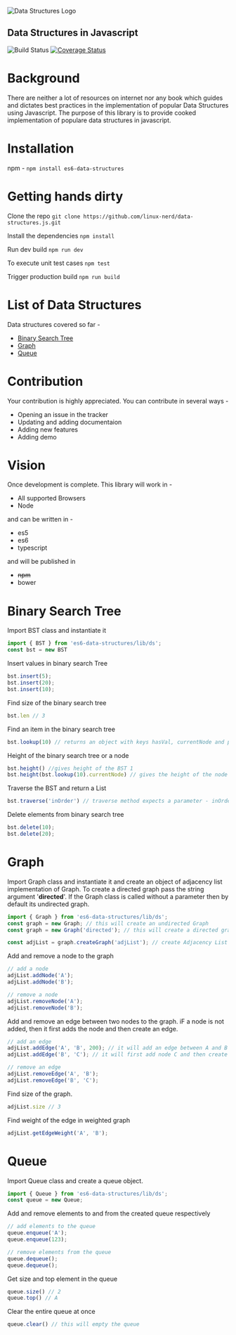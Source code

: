 ![Data Structures Logo](logo-small.jpg?raw=true "Title")


Data Structures in Javascript
-----------------------------
![Build Status](https://travis-ci.org/linux-nerd/data-structures.js.svg?branch=master)
[![Coverage Status](https://coveralls.io/repos/github/linux-nerd/data-structures.js/badge.svg)](https://coveralls.io/github/linux-nerd/data-structures.js)

# Background
There are neither a lot of resources on internet nor any book which guides and dictates best practices in the implementation of popular Data Structures using Javascript. The purpose of this library is to provide cooked implementation of populare data structures in javascript.

# Installation
npm - `npm install es6-data-structures`

# Getting hands dirty
Clone the repo
`git clone https://github.com/linux-nerd/data-structures.js.git`

Install the dependencies
`npm install`

Run dev build
`npm run dev`

To execute unit test cases
`npm test`

Trigger production build
`npm run build`

# List of Data Structures
Data structures covered so far -
- [Binary Search Tree](#binary-search-tree)
- [Graph](#graph)
- [Queue](#queue)

# Contribution
Your contribution is highly appreciated. You can contribute in several ways -
* Opening an issue in the tracker
* Updating and adding documentaion
* Adding new features
* Adding demo

# Vision
Once development is complete. This library will work in -
* All supported Browsers
* Node

and can be written in -
* es5
* es6
* typescript

and will be published in
- ~~npm~~
- bower


# <a name="binary-search-tree"></a>Binary Search Tree
Import BST class and instantiate it

```js
import { BST } from 'es6-data-structures/lib/ds';
const bst = new BST
```

Insert values in binary search Tree

```js
bst.insert(5);
bst.insert(20);
bst.insert(10);
```

Find size of the binary search tree

```js
bst.len // 3
```

Find an item in the binary search tree

```js
bst.lookup(10) // returns an object with keys hasVal, currentNode and parentNode
```

Height of the binary search tree or a node

```js
bst.height() //gives height of the BST 1
bst.height(bst.lookup(10).currentNode) // gives the height of the node - 0
```

Traverse the BST and return a List

```js
bst.traverse('inOrder') // traverse method expects a parameter - inOrder|preOrder|postOrder| levelOrder
```

Delete elements from binary search tree

```js
bst.delete(10);
bst.delete(20);
```

# <a name="graph"></a> Graph
Import Graph class and instantiate it and create an object of adjacency list implementation of Graph. To create a directed graph pass the string argument '**directed**'. If the Graph class is called without a parameter then by default its undirected graph.

```js
import { Graph } from 'es6-data-structures/lib/ds';
const graph = new Graph; // this will create an undirected Graph
const graph = new Graph('directed'); // this will create a directed graph or diGraph

const adjList = graph.createGraph('adjList'); // create Adjacency List implementation of graph
```

Add and remove a node to the graph

```js
// add a node
adjList.addNode('A');
adjList.addNode('B');

// remove a node
adjList.removeNode('A');
adjList.removeNode('B');
```

Add and remove an edge between two nodes to the graph. iF a node is not added, then it first adds the node and then create an edge.

```js
// add an edge
adjList.addEdge('A', 'B', 200); // it will add an edge between A and B of weight 200
adjList.addEdge('B', 'C'); // it will first add node C and then create an edge b/w B and C

// remove an edge
adjList.removeEdge('A', 'B');
adjList.removeEdge('B', 'C');
```

Find size of the graph.

```js
adjList.size // 3
```

Find weight of the edge in weighted graph

```js
adjList.getEdgeWeight('A', 'B');
```

# <a name="queue"></a> Queue

Import Queue class and create a queue object.

```js
import { Queue } from 'es6-data-structures/lib/ds';
const queue = new Queue;
```

Add and remove elements to and from the created queue respectively

```js
// add elements to the queue
queue.enqueue('A');
queue.enqueue(123);

// remove elements from the queue
queue.dequeue();
queue.dequeue();
```

Get size and top element in the queue

```js
queue.size() // 2
queue.top() // A
```

Clear the entire queue at once

```js
queue.clear() // this will empty the queue
```
